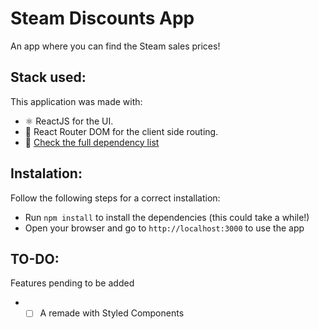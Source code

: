 # Steam Discounts App

An app where you can find the Steam sales prices!

## Stack used:

This application was made with:

- ⚛️ ReactJS for the UI.
- 🎯 React Router DOM for the client side routing.
- 👀 [Check the full dependency list](https://github.com/jjuannn/pc-discounts-app/blob/ff2108eda84c30613eb11a9d6d2488a5ee93d72b/package.json#L5)

## Instalation:

Follow the following steps for a correct installation:

- Run `npm install` to install the dependencies (this could take a while!)
- Open your browser and go to `http://localhost:3000` to use the app

## TO-DO:

Features pending to be added

- - [ ] A remade with Styled Components
